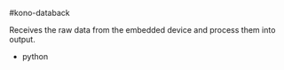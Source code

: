 #kono-databack

Receives the raw data from the embedded device and process them into output.
- python
